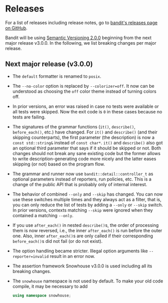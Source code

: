 # Releases

For a list of releases including release notes, go to
[bandit's releases page on GitHub](//github.com/banditcpp/bandit/releases).

Bandit will be using [Semantic Versioning 2.0.0](http://semver.org/spec/v2.0.0.html)
beginning from the next major release v3.0.0.
In the following, we list breaking changes per major release.

## Next major release (v3.0.0)

* The `default` formatter is renamed to `posix`.

* The `--no-color` option is replaced by `--colorizer=off`. It now can be
  understood as choosing the `off` color theme instead of turning colors off.

* In prior versions, an error was raised in case no tests were available
  or all tests were skipped. Now the exit code is `0` in these cases because
  no tests are failing.

* The signatures of the grammar functions (`it()`, `describe()`,
  `before_each()`, etc.) have changed.
  For `it()` and `describe()` (and their skipping counterparts),
  the first parameter (the description) is now a `const std::string&`
  instead of `const char*`.
  `it()` and `describe()` also got an optional third parameter that says
  if it should be skipped or not.
  Both changes should not break any sane existing code but the former
  allows to write description-generating code more nicely and
  the latter eases skipping (or not) based on the program flow.

* The grammar and runner now use `bandit::detail::controller_t` as optional parameters
  instead of reporters, run policies, etc. This is a change of the public
  API that is probably only of internal interest.

* The behavior of combined `--only` and `--skip` has changed.
  You can now use these switches multiple times and they always act as a filter,
  that is, you can only reduce the list of tests by adding a `--only` or `--skip`
  switch.
  In prior versions, contexts matching `--skip` were ignored when they contained
  a matching `--only`.

* If you use `after_each()` in nested `describe()`s, the order of processing them
  is now reversed, i.e., the inner `after_each()` is run before the outer one.
  Also, inner `after_each()`s are only called if their corresponding `before_each()`s
  did not fail (or do not exist).

* The option handling became stricter.
  Illegal option arguments like `--reporter=invalid` result in an error now.

* The assertion framework Snowhouse v3.0.0 is used including all its breaking
  changes.

* The `snowhouse` namespace is not used by default.
  To make your old code compile, it may be necessary to add
  ```c++
  using namespace snowhouse;
  ```
